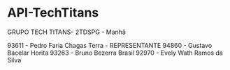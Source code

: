 # API-TechTitans

GRUPO TECH TITANS- 2TDSPG - Manhã

93611 - Pedro Faria Chagas Terra - REPRESENTANTE
94860 - Gustavo Bacelar Horita
93263 - Bruno Bezerra Brasil
92970 - Evely Wath Ramos da Silva
